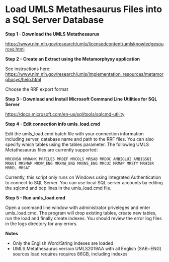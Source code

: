 Load UMLS Metathesaurus Files into a SQL Server Database
========================================================


**Step 1 - Download the UMLS Metathesaurus**

https://www.nlm.nih.gov/research/umls/licensedcontent/umlsknowledgesources.html

**Step 2 - Create an Extract using the Metamorphysy application**

See instructions here: https://www.nlm.nih.gov/research/umls/implementation_resources/metamorphosys/help.html

Choose the RRF export format

**Step 3 - Download and Install Microsoft Command Line Utilities for SQL Server**

https://docs.microsoft.com/en-us/sql/tools/sqlcmd-utility


**Step 4 - Edit connection info umls_load.cmd** 

Edit the umls_load.cmd batch file with your connection information including server, database name and path to the RRF files.  You can also specify which tables using the tables parameter.  The following UMLS Metathesaurus files are currently supported:

```
MRCONSO MRRANK MRFILES MRDEF MRCOLS MRSAB MRDOC AMBIGLUI AMBIGSUI MRAUI MRSMAP MRXW_ENG MRXNW_ENG MRXNS_ENG MRCUI MRMAP MRSTY MRHIER MRREL MRSAT
```

Currently, this script only runs on Windows using Integrated Authentication to connect to SQL Server.   You can use local SQL server accounts by editing the sqlcmd and bcp lines in the umls_load.cmd file.  

**Step 5 - Run umls_load.cmd**

Open a command line window with administrator priveleges and enter umls_load.cmd.  The program will drop existing tables, create new tables, run the load and finally create indexes.  You should review the error log files in the logs directory for any errors.

**Notes**

- Only the English Word/String Indexes are loaded
- UMLS Metathesaurus version UMLS2019AA with all English (SAB=ENG) sources load requires requires 86GB, including indexes